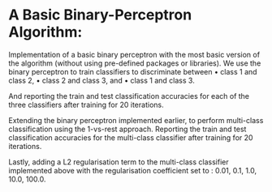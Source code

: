 # A Basic Binary-Perceptron Algorithm:

Implementation of a basic binary perceptron with the most basic version of the algorithm (without using pre-defined packages or libraries).
We use the binary perceptron to train classifiers to discriminate between
• class 1 and class 2,
• class 2 and class 3, and
• class 1 and class 3.

And reporting the train and test classification accuracies for each of the three classifiers after training for 20 iterations. 

Extending the binary perceptron implemented earlier, to perform multi-class classification
using the 1-vs-rest approach. Reporting the train and test classification accuracies for the
multi-class classifier after training for 20 iterations.

Lastly, adding a L2 regularisation term to the multi-class classifier implemented above with the regularisation coefficient set to : 0.01, 0.1, 1.0, 10.0, 100.0.
